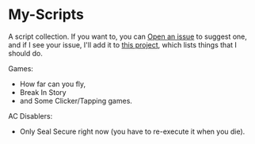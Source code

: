 # My-Scripts

A script collection.
If you want to,
you can [Open an issue](https://github.com/RealPacket/My-Scripts/issues/new) to suggest one,
and if I see your issue,
I'll add it to [this project](https://github.com/users/RealPacket/projects/1),
which lists things that I should do.

Games:

- How far can you fly,
- Break In Story
- and Some Clicker/Tapping games.

AC Disablers:

- Only Seal Secure right now (you have to re-execute it when you die).
